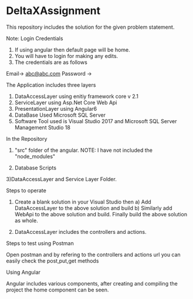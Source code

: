 # DeltaXAssignment
This repository includes the solution for the given problem statement.

Note: Login Credentials

1) If using angular then default page will be home.
2) You will have to login for making any edits.
3) The credentials are as follows

Email-> abc@abc.com
Password -> 


The Application includes three layers

1) DataAccessLayer using enitiy framework core v 2.1
2) ServiceLayer using Asp.Net Core Web Api 
3) PresentationLayer using Angular6
4) DataBase Used Microsoft SQL Server
5) Software Tool used is Visual Studio 2017 and Microsoft SQL Server Management Studio 18


In the Repository

1) "src" folder of the angular.
NOTE: I have not included the "node_modules"

2) Database Scripts

3)DataAccessLayer and Service Layer Folder.

Steps to operate

1) Create a blank solution in your Visual Studio then 
	a) Add DataAccessLayer to the above solution and build
	b) Similarly add WebApi to the above solution and build.
	Finally build the above solution as whole.

2) DataAccessLayer includes the controllers and actions.

Steps to test using Postman

Open postman and by refering to the controllers and actions url you can easily check the post,put,get methods


Using Angular 

Angular includes various components, after creating and compiling the project the home component can be seen.
 


  